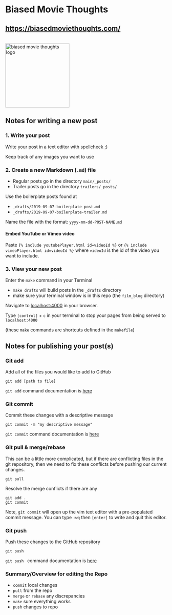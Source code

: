 # Biased Movie Thoughts

<h2><a href="https://biasedmoviethoughts.com/">https://biasedmoviethoughts.com/</a></h2>
<br>
<img alt="biased movie thoughts logo" src="https://dmn0f9g56xzxa.cloudfront.net/logo/movie-thoughts-logo-animation.gif" width="200px">

## Notes for writing a new post

### 1. Write your post
Write your post in a text editor with spellcheck ;)

Keep track of any images you want to use

### 2. Create a new Markdown (`.md`) file
* Regular posts go in the directory `main/_posts/`
* Trailer posts go in the directory `trailers/_posts/`

Use the boilerplate posts found at

* `_drafts/2019-09-07-boilerplate-post.md`
* `_drafts/2019-09-07-boilerplate-trailer.md`

Name the file with the format: `yyyy-mm-dd-POST-NAME.md`

#### Embed YouTube or Vimeo video
Paste `{% include youtubePlayer.html id=videoId %}` or
`{% include vimeoPlayer.html id=videoId %}`
where `videoId` is the id of the video you want to include.

### 3. View your new post
Enter the `make` command in your Terminal

* `make drafts` will build posts in the `_drafts` directory
* make sure your terminal window is in this repo (the `film_blog` directory)

Navigate to [localhost:4000](localhost:4000) in your browser.

Type `[control]` + `c` in your terminal to stop your pages from being served to
`localhost:4000`

(these `make` commands are shortcuts defined in the `makefile`)

## Notes for publishing your post(s)

### Git add
Add all of the files you would like to add to GitHub

```
git add [path to file]
```

`git add` command documentation is [here](https://git-scm.com/docs/git-add)

### Git commit
Commit these changes with a descriptive message

```
git commit -m "my descriptive message"
```

`git commit` command documentation is [here](https://git-scm.com/docs/git-commit)

### Git pull & merge/rebase
This can be a little more complicated, but if there are conflicting files in the
git repository, then we need to fix these conflicts before pushing our current
changes.

```
git pull
```

Resolve the merge conflicts if there are any

```
git add .
git commit
```

Note, `git commit` will open up the vim text editor with a pre-populated commit
message. You can type `:wq` then `[enter]` to write and quit this editor.

### Git push
Push these changes to the GitHub repository

```
git push
```

`git push ` command documentation is [here](https://git-scm.com/docs/git-push)

### Summary/Overview for editing the Repo
* `commit` local changes
* `pull` from the repo
* `merge` or `rebase` any discrepancies
* `make` sure everything works
* `push` changes to repo
